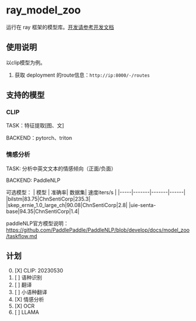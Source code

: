 # ray_model_zoo

运行在 ray 框架的模型库。[开发请参考开发文档](README_dev.md)

## 使用说明

以clip模型为例。

1. 获取 deployment 的route信息：`http://ip:8000/-/routes`

## 支持的模型

### CLIP

TASK：特征提取[图、文]

BACKEND：pytorch、triton

### 情感分析

TASK: 分析中英文文本的情感倾向（正面/负面）

BACKEND: PaddleNLP

可选模型：
| 模型 | 准确率| 数据集| 速度iters/s |
|-----|-------|-------|------|
|bilstm|83.75|ChnSentiCorp|235.3|
|skep_ernie_1.0_large_ch|90.08|ChnSentiCorp|2.8|
|uie-senta-base|94.35|ChnSentiCorp|1.4|

paddleNLP官方模型说明：https://github.com/PaddlePaddle/PaddleNLP/blob/develop/docs/model_zoo/taskflow.md 

## 计划

0. [X] CLIP: 20230530
1. [ ] 语种识别
2. [ ] 翻译
3. [ ] 小语种翻译
4. [X] 情感分析
5. [X] OCR
6. [ ] LLAMA